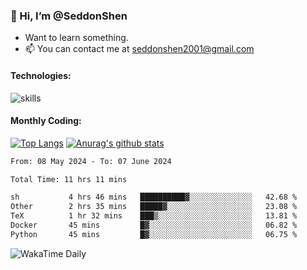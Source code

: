 ### 👋 Hi, I’m @SeddonShen
- Want to learn something.
- 📫 You can contact me at seddonshen2001@gmail.com

#### Technologies:

![skills](https://skillicons.dev/icons?i=scala,js,html,css,bootstrap,jquery,c,cpp,cloudflare,django,docker,flask,git,github,githubactions,linux,latex,mysql,nodejs,ps,php,pr,py,raspberrypi,redis,unreal,v,vscode,vue,bash)

#### Monthly Coding:
[![Top Langs](https://github-readme-stats.vercel.app/api/top-langs?username=seddonshen&show_icons=true&locale=en&layout=compact&hide=html&langs_count=8)](https://github.com/SeddonShen/)
[![Anurag's github stats](https://github-readme-stats.vercel.app/api?username=SeddonShen&count_private=true&show_icons=true)](https://github.com/anuraghazra/github-readme-stats)
<!--START_SECTION:waka-->

```txt
From: 08 May 2024 - To: 07 June 2024

Total Time: 11 hrs 11 mins

sh           4 hrs 46 mins   ██████████▓░░░░░░░░░░░░░░   42.68 %
Other        2 hrs 35 mins   █████▓░░░░░░░░░░░░░░░░░░░   23.08 %
TeX          1 hr 32 mins    ███▒░░░░░░░░░░░░░░░░░░░░░   13.81 %
Docker       45 mins         █▓░░░░░░░░░░░░░░░░░░░░░░░   06.82 %
Python       45 mins         █▓░░░░░░░░░░░░░░░░░░░░░░░   06.75 %
```

<!--END_SECTION:waka-->

![WakaTime Daily](https://wakatime.com/share/@seddon2001/61a7e342-5f12-4fea-bf92-1fac161e97d6.svg)
<!---
SeddonShen/SeddonShen is a ✨ special ✨ repository because its `README.md` (this file) appears on your GitHub profile.
You can click the Preview link to take a look at your changes.
--->
